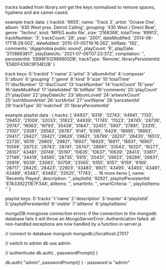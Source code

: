 tracks loaded from library.xml get the keys normalised to remove spaces, hyphens and are camel-cased.

example track data:
{
trackId: '9655',
name: 'Track 3',
artist: 'Octave One',
album: '430 West pres. Detroit Calling',
grouping: '430 West / Direct Beat',
genre: 'Techno',
kind: 'MPEG audio file',
size: '2168368',
totalTime: '89913',
trackNumber: '3',
trackCount: '28',
year: '2001',
dateModified: '2014-06-17T18:28:00Z',
dateAdded: '2015-01-05T19:16:26Z',
bitRate: '192',
comments: 'digaphobia public sound',
playCount: '6',
playDate: '3708663817',
playDateUtc: '2021-07-09T07:23:37Z',
compilation: '',
persistentId: 'EB98F512989905DB',
trackType: 'Remote',
libraryPersistentId: 'E58DF439C9F54D2B'
}

track keys:
0:'trackId'
1:'name'
2:'artist'
3:'albumArtist'
4:'composer'
5:'album'
6:'grouping'
7:'genre'
8:'kind'
9:'size'
10:'totalTime'
11:'discNumber'
12:'discCount'
13:'trackNumber'
14:'trackCount'
15:'year'
16:'dateModified'
17:'dateAdded'
18:'bitRate'
19:'comments'
20:'playCount'
21:'playDate'
22:'playDateUtc'
23:'albumLoved'
24:'artworkCount'
25:'sortAlbumArtist'
26:'sortArtist'
27:'sortName'
28:'persistentId'
29:'trackType'
30:'matched'
31:'libraryPersistentId'

example playlist data :
{
tracks: [
'44937', '8319', '32743', '44941', '7133', '29453', '21009',
'32033', '31823', '44939', '17745', '11523', '28745', '28739',
'29747', '16563', '19793', '35439', '31847', '32451', '5907',
'27881', '23315', '21007', '23081', '28583', '28787', '6141',
'6395', '6429', '18895', '18893', '29417', '28427', '28421',
'29629', '29621', '28799', '28207', '28435', '16513', '22735',
'6019', '29805', '29821', '16937', '16929', '16911', '16931',
'16907', '10569', '28753', '28743', '28741', '28747', '28691',
'33543', '16207', '16277', '26107', '43481', '29749', '35197',
'10635', '10637', '10639', '28413', '33817', '27149', '34419',
'34595', '28735', '5915', '20431', '29923', '28299', '26831',
'26819', '6039', '23083', '30759', '23565', '6155', '6157',
'6159', '6169', '28717', '28425', '28423', '22603', '33483',
'8921', '43495', '43493', '43491', '43489', '43487', '43483',
'33525', '17743',
... 16 more items
],
name: 'Recently Played',
description: '',
playlistId: '92921',
playlistPersistentId: 'E7A3392211E7F34A',
allItems: '',
smartInfo: '',
smartCriteria: '',
playlistItems: ''
}

playlist keys:
0:'tracks'
1:'name'
2:'description'
3:'master'
4:'playlistId'
5:'playlistPersistentId'
6:'visible'
7:'allItems'
8:'playlistItems'

mongoDB mongoose connection errors:
if the connection to the mongodb database fails it will throw an MongoServerError: Authentication failed.
all non-handled exceptions are now handled by a function in server.js

// connect to database
mongosh mongodb://localhost:27017

// switch to admin db
use admin

// authenticate
db.auth( <username>, passwordPrompt() )

db.auth( "admin", passwordPrompt() ) - password is "admin"
